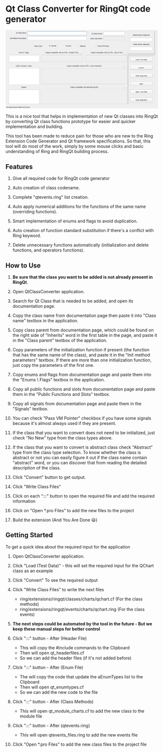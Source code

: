 # Qt Class Converter for RingQt code generator

![01](images/qtconverter.png)

This is a nice tool that helps in implementation of new Qt classes into RingQt by converting Qt class functions prototype for easier and quicker implementation and building.

This tool has been made to reduce pain for those who are new to the Ring Extension Code Generator and Qt framework specifications. So that, this tool will do most of the work, simply by some mouse clicks and basic understanding of Ring and RingQt building process.

## Features

1. Give all required code for RingQt code generator

2. Auto creation of class codename.

3. Complete "qtevents.ring" list creation.

4. Auto apply numerical additions for the functions of the same name (overriding functions).

5. Smart implementation of enums and flags to avoid duplication.

6. Auto creation of function standard substitution if there's a conflict with Ring keyword.

7. Delete unnecessary functions automatically (initialization and delete functions, and operators functions).

## How to Use

1. **Be sure that the class you want to be added is not already present in RingQt**.

2. Open QtClassConverter application.

3. Search for Qt Class that is needed to be added, and open its documentation page.

4. Copy the class name from documentation page then paste it into "Class name" textbox in the application.

5. Copy class parent from documentation page, which could be found on the right side of "Inherits" word in the first table in the page, and paste it in the "Class parent" textbox of the application.

6. Copy parameters of the initialization function if present (the function that has the same name of the class), and paste it in the "Init method parameters" textbox. If there are more than one initialization function, just copy the parameters of the first one.

7. Copy enums and flags from documentation page and paste them into the "Enums \ Flags" textbox in the application.

8. Copy all public functions and slots from documentation page and paste them in the "Public Functions and Slots" textbox.

9. Copy all signals from documentation page and paste them in the "Signals" textbox.

10. You can check "Pass VM Pointer" checkbox if you have some signals because it's almost always used if they are present.

11. If the class that you want to convert does not need to be initialized, just check "No New" type from the class types above.

12. If the class that you want to convert is abstract class check "Abstract" type from the class type selection. To know whether the class is abstract or not you can easily figure it out if the class name contain "abstract" word, or you can discover that from reading the detailed description of the class.

13. Click "Convert" button to get output.

14. Click "Write Class Files"

15. Click on each ":::" button to open the required file and add the required information

16. Click on "Open *.pro Files" to add the new files to the project

17. Build the extension (And You Are Done  :smiley:)

## Getting Started

To get a quick idea about the required input for the application

1. Open QtClassConverter application.

2. Click "Load (Test Data)" - this will set the required input for the QChart class as an example

3. Click "Convert" To see the required output

4. Click "Write Class Files" to write the next files

	* ring/extensions/ringqt/classes/charts/qchart.cf  (For the class methods)
	* ring/extensions/ringqt/events/charts/qchart.ring (For the class events)

5. **The next steps could be automated by the tool in the future - But we keep these manual steps for better control** 

6. Click ":::" button - After (Header File)

	* This will copy the #include commands to the Clipboard
	* Then will open qt_headerfiles.cf
	* So we can add the header files (if it's not added before)

7. Click ":::" button - After (Enum File)

	* The will copy the code that update the aEnumTypes list to the Clipboard
	* Then will open qt_enumtypes.cf
	* So we can add the new code to the file 

8. Click ":::" button - After (Class Methods)

	* This will open qt_module_charts.cf to add the new class to the module file

9. Click ":::" button - After (qtevents.ring)
	
	* This will open qtevents_files.ring to add the new events file

10. Click "Open *.pro Files" to add the new class files to the project file
